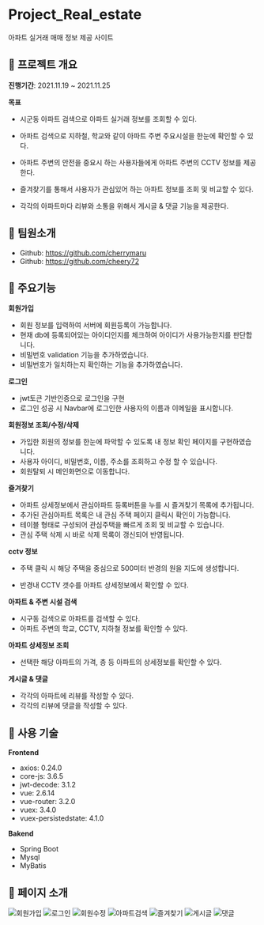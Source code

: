 # Project_Real_estate

아파트 실거래 매매 정보 제공 사이트


## :date: 프로젝트 개요

**진행기간**: 2021.11.19 ~ 2021.11.25

**목표**

- 시군동 아파트 검색으로 아파트 실거래 정보를 조회할 수 있다.

- 아파트 검색으로 지하철, 학교와 같이 아파트 주변 주요시설을 한눈에 확인할 수 있다.

- 아파트 주변의 안전을 중요시 하는 사용자들에게 아파트 주변의 CCTV 정보를 제공한다.

- 즐겨찾기를 통해서 사용자가 관심있어 하는 아파트 정보를 조회 및 비교할 수 있다.

- 각각의 아파트마다 리뷰와 소통을 위해서 게시글 & 댓글 기능을 제공한다.

## :raising_hand: 팀원소개
- Github: https://github.com/cherrymaru
- Github: https://github.com/cheery72

## :hammer: 주요기능

**회원가입**

- 회원 정보를 입력하여 서버에 회원등록이 가능합니다.
- 현재 db에 등록되어있는 아이디인지를 체크하여 아이디가 사용가능한지를 판단합니다.
- 비밀번호 validation 기능을 추가하였습니다.
- 비밀번호가 일치하는지 확인하는 기능을 추가하였습니다.

**로그인**

- jwt토큰 기반인증으로 로그인을 구현
- 로그인 성공 시 Navbar에 로그인한 사용자의 이름과 이메일을 표시합니다.

**회원정보 조회/수정/삭제**

- 가입한 회원의 정보를 한눈에 파악할 수 있도록 내 정보 확인 페이지를 구현하였습니다.
- 사용자 아이디, 비밀번호, 이름, 주소를 조회하고 수정 할 수 있습니다.
- 회원탈퇴 시 메인화면으로 이동합니다.

**즐겨찾기**

- 아파트 상세정보에서 관심아파트 등록버튼을 누를 시 즐겨찾기 목록에 추가됩니다.
- 추가된 관심아파트 목록은 내 관심 주택 페이지 클릭시 확인이 가능합니다.
- 테이블 형태로 구성되어 관심주택을 빠르게 조회 및 비교할 수 있습니다.
- 관심 주택 삭제 시 바로 삭제 목록이 갱신되어 반영됩니다.

**cctv 정보**

- 주택 클릭 시 해당 주택을 중심으로 500미터 반경의 원을 지도에 생성합니다.

- 반경내 CCTV 갯수를 아파트 상세정보에서 확인할 수 있다.

  

**아파트 & 주변 시설 검색**

- 시구동 검색으로 아파트를 검색할 수 있다.
- 아파트 주변의 학교, CCTV, 지하철 정보를 확인할 수 있다.

**아파트 상세정보 조회**

- 선택한 해당 아파트의 가격, 층 등 아파트의 상세정보를 확인할 수 있다.


**게시글 & 댓글**

- 각각의 아파트에 리뷰를 작성할 수 있다.
- 각각의 리뷰에 댓글을 작성할 수 있다.

 
## :wrench: 사용 기술

**Frontend**

-  axios: 0.24.0
-  core-js: 3.6.5
-  jwt-decode: 3.1.2
-  vue: 2.6.14
-  vue-router: 3.2.0
-  vuex: 3.4.0
-  vuex-persistedstate: 4.1.0

**Bakend** 

- Spring Boot
- Mysql
- MyBatis


## :bookmark_tabs: 페이지 소개

![회원가입](https://user-images.githubusercontent.com/69693631/144235679-a9149370-b5ce-4198-824f-43e536627af5.png)
![로그인](https://user-images.githubusercontent.com/69693631/144235797-25e5beaf-8d74-4c52-9823-86bd0f1d2395.png)
![회원수정](https://user-images.githubusercontent.com/69693631/144235914-bda92203-716d-4868-9db8-b7b5e8290667.png)
![아파트검색](https://user-images.githubusercontent.com/69693631/144235883-8630afa1-8cbf-440f-b08a-af6610b66456.png)
![즐겨찾기](https://user-images.githubusercontent.com/69693631/144235956-1f544660-0d2e-497d-b4d7-329469a8a1c3.png)
![게시글](https://user-images.githubusercontent.com/69693631/144241871-518c78d6-8a33-4e21-a793-e034b83f8bb0.png)
![댓글](https://user-images.githubusercontent.com/69693631/144241877-056a2aa0-0e31-4f33-9655-554507554aa8.png)

